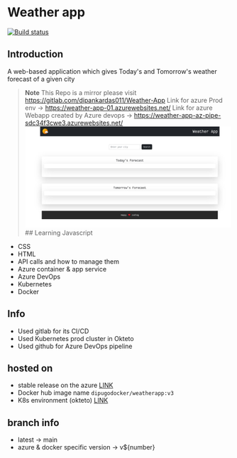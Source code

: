 # Weather app

[![Build status](https://dev.azure.com/dipankardas015/Weather-app/_apis/build/status/Weather-app-Docker%20container-CI)](https://dev.azure.com/dipankardas015/Weather-app/_build/latest?definitionId=6)

## Introduction
A web-based application which gives Today's and Tomorrow's weather forecast of a given city
> **Note**
> This Repo is a mirror please visit https://gitlab.com/dipankardas011/Weather-App
Link for azure Prod env -> https://weather-app-01.azurewebsites.net/ Link for azure Webapp created by Azure devops -> https://weather-app-az-pipe-sdc34f3cwe3.azurewebsites.net/ ![Web capture_2-2-2022_17924_dipweatherwebapp azurewebsites net](./CoverPage.jpeg) ## Learning Javascript
- CSS
- HTML
- API calls and how to manage them
- Azure container & app service
- Azure DevOps
- Kubernetes
- Docker

## Info
* Used gitlab for its CI/CD
* Used Kubernetes prod cluster in Okteto
* Used github for Azure DevOps pipeline

## hosted on
* stable release on the azure  [LINK](https://dipweatherwebapp.azurewebsites.net)
* Docker hub image name `dipugodocker/weatherapp:v3`
* K8s environment (okteto) [LINK](https://weather-app-dipankardas011.cloud.okteto.net/)


## branch info
* latest -> main
* azure & docker specific version -> v${number}

